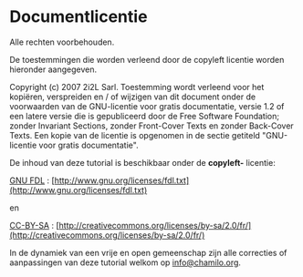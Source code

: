 # Documentlicentie

Alle rechten voorbehouden.

De toestemmingen die worden verleend door de copyleft licentie worden hieronder aangegeven.

Copyright \(c\) 2007 2i2L Sarl. Toestemming wordt verleend voor het kopiëren, verspreiden en / of wijzigen van dit document onder de voorwaarden van de GNU-licentie voor gratis documentatie, versie 1.2 of een latere versie die is gepubliceerd door de Free Software Foundation; zonder Invariant Sections, zonder Front-Cover Texts en zonder Back-Cover Texts. Een kopie van de licentie is opgenomen in de sectie getiteld "GNU-licentie voor gratis documentatie".

De inhoud van deze tutorial is beschikbaar onder de **copyleft-** licentie:

[GNU FDL](http://www.gnu.org/licenses/fdl.txt) : [http://www.gnu.org/licenses/fdl.txt](http://www.gnu.org/licenses/fdl.txt)

en

[CC-BY-SA](http://creativecommons.org/licenses/by-sa/2.0/fr/) : [http://creativecommons.org/licenses/by-sa/2.0/fr/](http://creativecommons.org/licenses/by-sa/2.0/fr/)

In de dynamiek van een vrije en open gemeenschap zijn alle correcties of aanpassingen van deze tutorial welkom op info@chamilo.org.

